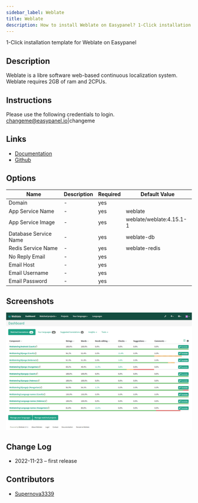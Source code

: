 ```yaml
---
sidebar_label: Weblate
title: Weblate
description: How to install Weblate on Easypanel? 1-Click installation template for Weblate on Easypanel
---
```


<!-- generated -->

1-Click installation template for Weblate on Easypanel

## Description

Weblate is a libre software web-based continuous localization system. Weblate requires 2GB of ram and 2CPUs.

## Instructions

Please use the following credentials to login. changeme@easypanel.io|changeme

## Links

- [Documentation](https://docs.weblate.org/en/latest/index.html)
- [Github](https://github.com/WeblateOrg/weblate)

## Options

Name | Description | Required | Default Value
-|-|-|-
Domain | - | yes | 
App Service Name | - | yes | weblate
App Service Image | - | yes | weblate/weblate:4.15.1-1
Database Service Name | - | yes | weblate-db
Redis Service Name | - | yes | weblate-redis
No Reply Email | - | yes | 
Email Host | - | yes | 
Email Username | - | yes | 
Email Password | - | yes | 

## Screenshots

![Weblate Screenshot](./assets/screenshot.png)

## Change Log

- 2022-11-23 – first release

## Contributors

- [Supernova3339](https://github.com/Supernova3339)
